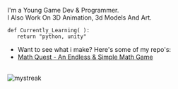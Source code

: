 I'm a Young Game Dev & Programmer. 
<br />I Also Work On 3D Animation, 3d Models And Art. 

```
def Currently_Learning( ):
   return "python, unity"
```
* Want to see what i make? Here's some of my repo's:
* [Math Quest - An Endless & Simple Math Game](https://github.com/CodenTheSynth/MathQuest)
<br />
<img src="https://github-readme-streak-stats.herokuapp.com/?user=CodenTheSynth&theme=tokyonight" alt="mystreak"/>
  






